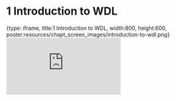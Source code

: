 # 1 Introduction to WDL
 
{type: iframe, title:1 Introduction to WDL, width:800, height:600, poster:resources/chapt_screen_images/introduction-to-wdl.png}
![](https://hutchdatascience.org/WDL_Workflows_Guide/no_toc/introduction-to-wdl.html)
 

 
